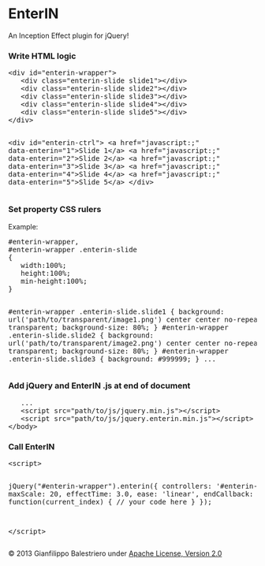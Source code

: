 EnterIN
=======

An Inception Effect plugin for jQuery!

<h3>Write HTML logic</h3>
<pre>
&lt;div id=&quot;enterin-wrapper&quot;&gt;
   &lt;div class=&quot;enterin-slide slide1&quot;&gt;&lt;/div&gt;
   &lt;div class=&quot;enterin-slide slide2&quot;&gt;&lt;/div&gt;
   &lt;div class=&quot;enterin-slide slide3&quot;&gt;&lt;/div&gt;
   &lt;div class=&quot;enterin-slide slide4&quot;&gt;&lt;/div&gt;
   &lt;div class=&quot;enterin-slide slide5&quot;&gt;&lt;/div&gt;
&lt;/div&gt;

&lt;div id=&quot;enterin-ctrl&quot;&gt;
   &lt;a href=&quot;javascript:;&quot; data-enterin=&quot;1&quot;&gt;Slide 1&lt;/a&gt;
   &lt;a href=&quot;javascript:;&quot; data-enterin=&quot;2&quot;&gt;Slide 2&lt;/a&gt;
   &lt;a href=&quot;javascript:;&quot; data-enterin=&quot;3&quot;&gt;Slide 3&lt;/a&gt;
   &lt;a href=&quot;javascript:;&quot; data-enterin=&quot;4&quot;&gt;Slide 4&lt;/a&gt;
   &lt;a href=&quot;javascript:;&quot; data-enterin=&quot;5&quot;&gt;Slide 5&lt;/a&gt;
&lt;/div&gt;
</pre>							

<h3>Set property CSS rulers</h3>
Example:
<br>
<pre>
#enterin-wrapper,
#enterin-wrapper .enterin-slide
{
   width:100%;
   height:100%;
   min-height:100%;
}

#enterin-wrapper .enterin-slide.slide1 {
   background: url('path/to/transparent/image1.png') center center no-repeat transparent;
   background-size: 80%;
}
#enterin-wrapper .enterin-slide.slide2 {
   background: url('path/to/transparent/image2.png') center center no-repeat transparent;
   background-size: 80%;
}
#enterin-wrapper .enterin-slide.slide3 {
   background: #999999;
}
...
</pre>					

<h3>Add jQuery and EnterIN .js at end of document</h3>
<pre>
   ...
   &lt;script src=&quot;path/to/js/jquery.min.js&quot;&gt;&lt;/script&gt;
   &lt;script src=&quot;path/to/js/jquery.enterin.min.js&quot;&gt;&lt;/script&gt;
&lt;/body&gt;
</pre>	

<h3>Call EnterIN</h3>
<pre>
&lt;script&gt;

jQuery("#enterin-wrapper").enterin({
   controllers:	'#enterin-ctrl',
   maxScale: 20,
   effectTime: 3.0,
   ease: 'linear',
   endCallback:	function(current_index) {
      // your code here
   }
});

&lt;/script&gt;
</pre>	

&copy; 2013 Gianfilippo Balestriero under <a target="_blank" href="http://www.apache.org/licenses/LICENSE-2.0">Apache License, Version 2.0</a>